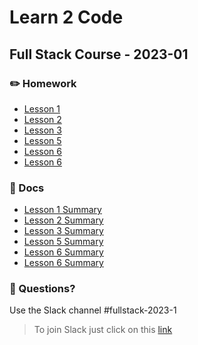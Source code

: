 # Learn 2 Code

## Full Stack Course - 2023-01

### ✏️ Homework

- [Lesson 1](homework/lesson_1.md)
- [Lesson 2](homework/lesson_2.md)
- [Lesson 3](homework/lesson_3.md)
- [Lesson 5](homework/lesson_5.md)
- [Lesson 6](homework/lesson_6.md)
- [Lesson 6](homework/lesson_7.md)

### 📄 Docs

- [Lesson 1 Summary](docs/lesson_1_variables.md)
- [Lesson 2 Summary](docs/lesson_2_if_only.md)
- [Lesson 3 Summary](docs/lesson_3_conditions.md)
- [Lesson 5 Summary](docs/lesson_5_while_and_for.md)
- [Lesson 6 Summary](docs/lesson_6_dinge.md)
- [Lesson 6 Summary](docs/lesson_7_functions.md)

### 🤔 Questions?

Use the Slack channel #fullstack-2023-1

> To join Slack just click on this [link](https://hamburgcodingschool.slack.com/join/shared_invite/enQtMjczNDI3OTE4NzIwLTE2ZmNkNDk5YTg3MDFlOTY2ZmU2YzU5YTU4MTNhNDg4MTRhNTMwYzFiNTdlOTdhYzllYzg5YmVkYzljNWExY2U#/)
